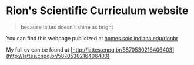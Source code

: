 Rion's Scientific Curriculum website
====================================

> because lattes doesn't shine as bright

You can find this webpage publicized at [homes.soic.indiana.edu/rionbr](http://homes.soic.indiana.edu/rionbr)

My full cv can be found at [http://lattes.cnpq.br/5870530216406403](http://lattes.cnpq.br/5870530216406403)


